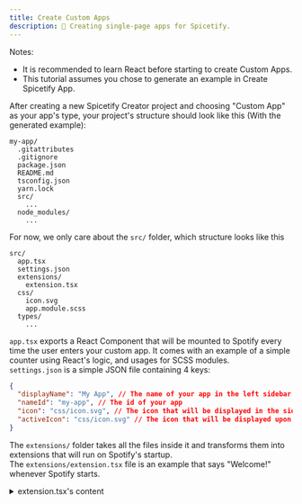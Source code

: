 ```yaml
---
title: Create Custom Apps
description: 🔧 Creating single-page apps for Spicetify.
---
```


Notes:

- It is recommended to learn React before starting to create Custom Apps.
- This tutorial assumes you chose to generate an example in Create Spicetify App.

After creating a new Spicetify Creator project and choosing "Custom App" as your app's type, your project's structure should look like this (With the generated example):

```
my-app/
  .gitattributes
  .gitignore
  package.json
  README.md
  tsconfig.json
  yarn.lock
  src/
    ...
  node_modules/
    ...
```

For now, we only care about the `src/` folder, which structure looks like this

```
src/
  app.tsx
  settings.json
  extensions/
    extension.tsx
  css/
    icon.svg
    app.module.scss
  types/
    ...
```

`app.tsx` exports a React Component that will be mounted to Spotify every time the user enters your custom app.
It comes with an example of a simple counter using React's logic, and usages for SCSS modules.  
`settings.json` is a simple JSON file containing 4 keys:

```json
{
  "displayName": "My App", // The name of your app in the left sidebar
  "nameId": "my-app", // The id of your app
  "icon": "css/icon.svg", // The icon that will be displayed in the sidebar
  "activeIcon": "css/icon.svg" // The icon that will be displayed upon selecting the app in the sidebar.
}
```

The `extensions/` folder takes all the files inside it and transforms them into extensions that will run on Spotify's startup.  
The `extensions/extension.tsx` file is an example that says "Welcome!" whenever Spotify starts.

<details><summary>extension.tsx's content</summary>
<p>

```ts
(async () => {
  while (!Spicetify?.showNotification) {
    await new Promise((resolve) => setTimeout(resolve, 100));
  }

  // Show message on start.
  Spicetify.showNotification('Welcome!');
})();
```

</p>
</details>
